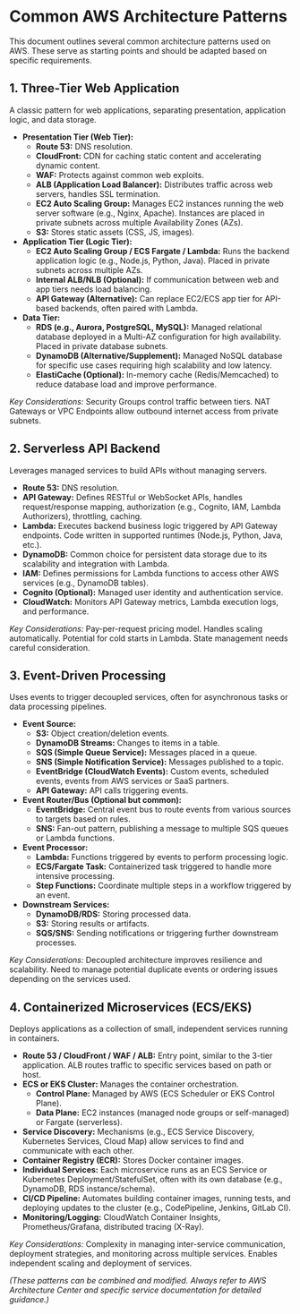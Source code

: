 # Common AWS Architecture Patterns

This document outlines several common architecture patterns used on AWS. These serve as starting points and should be adapted based on specific requirements.

## 1. Three-Tier Web Application

A classic pattern for web applications, separating presentation, application logic, and data storage.

*   **Presentation Tier (Web Tier):**
    *   **Route 53:** DNS resolution.
    *   **CloudFront:** CDN for caching static content and accelerating dynamic content.
    *   **WAF:** Protects against common web exploits.
    *   **ALB (Application Load Balancer):** Distributes traffic across web servers, handles SSL termination.
    *   **EC2 Auto Scaling Group:** Manages EC2 instances running the web server software (e.g., Nginx, Apache). Instances are placed in private subnets across multiple Availability Zones (AZs).
    *   **S3:** Stores static assets (CSS, JS, images).
*   **Application Tier (Logic Tier):**
    *   **EC2 Auto Scaling Group / ECS Fargate / Lambda:** Runs the backend application logic (e.g., Node.js, Python, Java). Placed in private subnets across multiple AZs.
    *   **Internal ALB/NLB (Optional):** If communication between web and app tiers needs load balancing.
    *   **API Gateway (Alternative):** Can replace EC2/ECS app tier for API-based backends, often paired with Lambda.
*   **Data Tier:**
    *   **RDS (e.g., Aurora, PostgreSQL, MySQL):** Managed relational database deployed in a Multi-AZ configuration for high availability. Placed in private database subnets.
    *   **DynamoDB (Alternative/Supplement):** Managed NoSQL database for specific use cases requiring high scalability and low latency.
    *   **ElastiCache (Optional):** In-memory cache (Redis/Memcached) to reduce database load and improve performance.

*Key Considerations:* Security Groups control traffic between tiers. NAT Gateways or VPC Endpoints allow outbound internet access from private subnets.

## 2. Serverless API Backend

Leverages managed services to build APIs without managing servers.

*   **Route 53:** DNS resolution.
*   **API Gateway:** Defines RESTful or WebSocket APIs, handles request/response mapping, authorization (e.g., Cognito, IAM, Lambda Authorizers), throttling, caching.
*   **Lambda:** Executes backend business logic triggered by API Gateway endpoints. Code written in supported runtimes (Node.js, Python, Java, etc.).
*   **DynamoDB:** Common choice for persistent data storage due to its scalability and integration with Lambda.
*   **IAM:** Defines permissions for Lambda functions to access other AWS services (e.g., DynamoDB tables).
*   **Cognito (Optional):** Managed user identity and authentication service.
*   **CloudWatch:** Monitors API Gateway metrics, Lambda execution logs, and performance.

*Key Considerations:* Pay-per-request pricing model. Handles scaling automatically. Potential for cold starts in Lambda. State management needs careful consideration.

## 3. Event-Driven Processing

Uses events to trigger decoupled services, often for asynchronous tasks or data processing pipelines.

*   **Event Source:**
    *   **S3:** Object creation/deletion events.
    *   **DynamoDB Streams:** Changes to items in a table.
    *   **SQS (Simple Queue Service):** Messages placed in a queue.
    *   **SNS (Simple Notification Service):** Messages published to a topic.
    *   **EventBridge (CloudWatch Events):** Custom events, scheduled events, events from AWS services or SaaS partners.
    *   **API Gateway:** API calls triggering events.
*   **Event Router/Bus (Optional but common):**
    *   **EventBridge:** Central event bus to route events from various sources to targets based on rules.
    *   **SNS:** Fan-out pattern, publishing a message to multiple SQS queues or Lambda functions.
*   **Event Processor:**
    *   **Lambda:** Functions triggered by events to perform processing logic.
    *   **ECS/Fargate Task:** Containerized task triggered to handle more intensive processing.
    *   **Step Functions:** Coordinate multiple steps in a workflow triggered by an event.
*   **Downstream Services:**
    *   **DynamoDB/RDS:** Storing processed data.
    *   **S3:** Storing results or artifacts.
    *   **SQS/SNS:** Sending notifications or triggering further downstream processes.

*Key Considerations:* Decoupled architecture improves resilience and scalability. Need to manage potential duplicate events or ordering issues depending on the services used.

## 4. Containerized Microservices (ECS/EKS)

Deploys applications as a collection of small, independent services running in containers.

*   **Route 53 / CloudFront / WAF / ALB:** Entry point, similar to the 3-tier application. ALB routes traffic to specific services based on path or host.
*   **ECS or EKS Cluster:** Manages the container orchestration.
    *   **Control Plane:** Managed by AWS (ECS Scheduler or EKS Control Plane).
    *   **Data Plane:** EC2 instances (managed node groups or self-managed) or Fargate (serverless).
*   **Service Discovery:** Mechanisms (e.g., ECS Service Discovery, Kubernetes Services, Cloud Map) allow services to find and communicate with each other.
*   **Container Registry (ECR):** Stores Docker container images.
*   **Individual Services:** Each microservice runs as an ECS Service or Kubernetes Deployment/StatefulSet, often with its own database (e.g., DynamoDB, RDS instance/schema).
*   **CI/CD Pipeline:** Automates building container images, running tests, and deploying updates to the cluster (e.g., CodePipeline, Jenkins, GitLab CI).
*   **Monitoring/Logging:** CloudWatch Container Insights, Prometheus/Grafana, distributed tracing (X-Ray).

*Key Considerations:* Complexity in managing inter-service communication, deployment strategies, and monitoring across multiple services. Enables independent scaling and deployment of services.

*(These patterns can be combined and modified. Always refer to AWS Architecture Center and specific service documentation for detailed guidance.)*